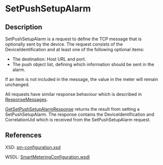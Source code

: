 # SetPushSetupAlarm

## Description

SetPushSetupAlarm is a request to define the TCP message that is optionally sent by the device. The request consists of the DeviceIdentification and at least one of the following optional items:
- The destination: Host URL and port.
- The push object list, defining which information should be sent in the alarm.

If an item is not included in the message, the value in the meter will remain unchanged.

All requests have similar response behaviour which is described in [ResponseMessages](../../responsemessages.md).

[GetSetPushSetupAlarmResponse](getsetpushsetupalarmresponse.md) returns the result from setting a SetPushSetupAlarm. The response contains the DeviceIdentification and CorrelationUid which is received from the SetPushSetupAlarm request.

## References

XSD: [sm-configuration.xsd](https://github.com/OSGP/open-smart-grid-platform/blob/development/osgp/shared/osgp-ws-smartmetering/src/main/resources/schemas/sm-configuration.xsd)

WSDL: [SmartMeteringConfiguration.wsdl](https://github.com/OSGP/open-smart-grid-platform/blob/development/osgp/shared/osgp-ws-smartmetering/src/main/resources/SmartMeteringConfiguration.wsdl)

